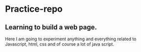 # Practice-repo

## Learning to build a web page.
Here I am going to experiment  anything and everything related to Javascript,
html, css and of course a lot of java script.
